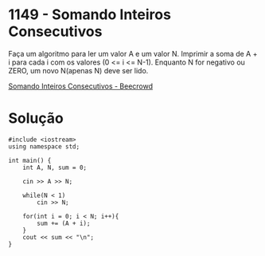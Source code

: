 # 1149 - Somando Inteiros Consecutivos

Faça um algoritmo para ler um valor A e um valor N. Imprimir a soma de A + i para cada i com os valores (0 <= i <= N-1). Enquanto N for negativo ou ZERO, um novo N(apenas N) deve ser lido.

[Somando Inteiros Consecutivos - Beecrowd](https://www.beecrowd.com.br/judge/pt/problems/view/1149)

# Solução

```
#include <iostream>
using namespace std;

int main() {
    int A, N, sum = 0;
    
    cin >> A >> N;
    
    while(N < 1)
        cin >> N;
    
    for(int i = 0; i < N; i++){
        sum += (A + i);
    }    
    cout << sum << "\n";
}
```